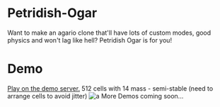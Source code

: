 # Petridish-Ogar
Want to make an agario clone that'll have lots of custom modes, good physics and won't lag like hell? Petridish Ogar is for you!
# Demo
[Play on the demo server.](http://polarsbots.ml/)
512 cells with 14 mass - semi-stable (need to arrange cells to avoid jitter)
![a](http://i.imgur.com/z7xTxun.png)
More Demos coming soon...

